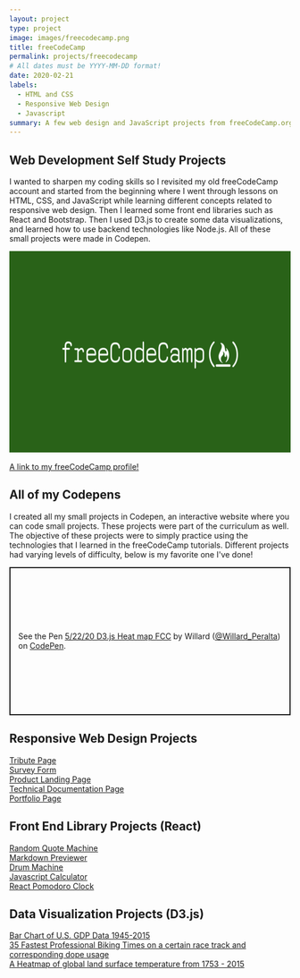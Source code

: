 ```yaml
---
layout: project
type: project
image: images/freecodecamp.png
title: freeCodeCamp
permalink: projects/freecodecamp
# All dates must be YYYY-MM-DD format!
date: 2020-02-21
labels:
  - HTML and CSS
  - Responsive Web Design
  - Javascript
summary: A few web design and JavaScript projects from freeCodeCamp.org that I worked on in my free time to sharpen my coding skills. Examples of things I made include making a Pomodoro timer with React, and a heatmap with D3.js.
---
```


## Web Development Self Study Projects
I wanted to sharpen my coding skills so I revisited my old freeCodeCamp account and started from the beginning where I went through lessons on HTML, CSS, and JavaScript while learning different concepts related to responsive web design. Then I learned some front end libraries such as React and Bootstrap. Then I used D3.js to create some data visualizations, and learned how to use backend technologies like Node.js. All of these small projects were made in Codepen.

<img src="../images/freecodecamp.png" height="360px" width="615px">


<a href="https://www.freecodecamp.org/willardperalta" target="_blank">A link to my freeCodeCamp profile!</a>

## All of my Codepens
I created all my small projects in Codepen, an interactive website where you can code small projects. These projects were part of the curriculum as well. The objective of these projects were to simply practice using the technologies that I learned in the freeCodeCamp tutorials. Different projects had varying levels of difficulty, below is my favorite one I've done! <br/>

<p class="codepen" data-height="265" data-theme-id="light" data-default-tab="js,result" data-user="Willard_Peralta" data-slug-hash="RwWdwBB" style="height: 265px; box-sizing: border-box; display: flex; align-items: center; justify-content: center; border: 2px solid; margin: 1em 0; padding: 1em;" data-pen-title="5/22/20 D3.js Heat map FCC">
  <span>See the Pen <a href="https://codepen.io/Willard_Peralta/pen/RwWdwBB">
  5/22/20 D3.js Heat map FCC</a> by Willard (<a href="https://codepen.io/Willard_Peralta">@Willard_Peralta</a>)
  on <a href="https://codepen.io">CodePen</a>.</span>
</p>
<script async src="https://static.codepen.io/assets/embed/ei.js"></script>


## Responsive Web Design Projects
<a href="https://codepen.io/Willard_Peralta/pen/YzXZwQZ" target="_blank">Tribute Page</a><br />
<a href="https://codepen.io/Willard_Peralta/pen/wvaeWzw" target="_blank">Survey Form</a><br />
<a href="https://codepen.io/Willard_Peralta/pen/jOPwMEL" target="_blank">Product Landing Page</a><br />
<a href="https://codepen.io/Willard_Peralta/pen/bGdRYzp" target="_blank">Technical Documentation Page</a><br />
<a href="https://codepen.io/Willard_Peralta/pen/gOpRoyR" target="_blank">Portfolio Page</a><br />

## Front End Library Projects (React)
<a href="https://codepen.io/Willard_Peralta/pen/WNQjvER" target="_blank">Random Quote Machine</a><br />
<a href="https://codepen.io/Willard_Peralta/pen/ZEbKrqx" target="_blank">Markdown Previewer</a><br />
<a href="https://codepen.io/Willard_Peralta/pen/MWamVzR" target="_blank">Drum Machine</a><br />
<a href="https://codepen.io/Willard_Peralta/pen/xxwrmzR" target="_blank">Javascript Calculator</a><br />
<a href="https://codepen.io/Willard_Peralta/pen/ZEbjpwO" target="_blank">React Pomodoro Clock</a><br />

## Data Visualization Projects (D3.js)
<a href="https://codepen.io/Willard_Peralta/pen/oNjQEJo?editors=0110" target="_blank">Bar Chart of U.S. GDP Data 1945-2015</a><br />
<a href="https://codepen.io/Willard_Peralta/pen/oNjmvyY?editors=0010" target="_blank">35 Fastest Professional Biking Times on a certain race track and corresponding dope usage</a><br />
<a href="https://codepen.io/Willard_Peralta/pen/RwWdwBB?editors=0110" target="_blank">A Heatmap of global land surface temperature from 1753 - 2015</a><br />



